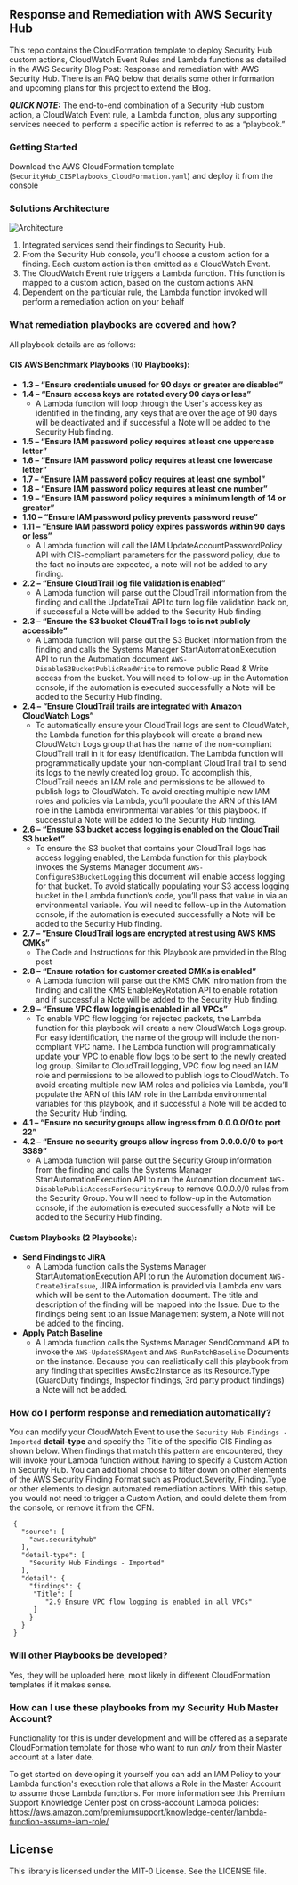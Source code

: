 ## Response and Remediation with AWS Security Hub

This repo contains the CloudFormation template to deploy Security Hub custom actions, CloudWatch Event Rules and Lambda functions as detailed in the AWS Security Blog Post: Response and remediation with AWS Security Hub. There is an FAQ below that details some other information and upcoming plans for this project to extend the Blog.

***QUICK NOTE:*** The end-to-end combination of a Security Hub custom action, a CloudWatch Event rule, a Lambda function, plus any supporting services needed to perform a specific action is referred to as a “playbook.”

### Getting Started

Download the AWS CloudFormation template (`SecurityHub_CISPlaybooks_CloudFormation.yaml`) and deploy it from the console

### Solutions Architecture
![Architecture](https://github.com/aws-samples/aws-security-hub-remediation-code/blob/master/Architecture.jpg)
1.	Integrated services send their findings to Security Hub.
2.	From the Security Hub console, you’ll choose a custom action for a finding. Each custom action is then emitted as a CloudWatch Event.
3.	The CloudWatch Event rule triggers a Lambda function. This function is mapped to a custom action, based on the custom action’s ARN.
4.	Dependent on the particular rule, the Lambda function  invoked will perform a remediation action on your behalf

### What remediation playbooks are covered and how?
All playbook details are as follows:

#### CIS AWS Benchmark Playbooks (10 Playbooks):
-	**1.3 – “Ensure credentials unused for 90 days or greater are disabled”**
-	**1.4 – “Ensure access keys are rotated every 90 days or less”**
    - A Lambda function will loop through the User's access key as identified in the finding, any keys that are over the age of 90 days will be deactivated and if successful a Note will be added to the Security Hub finding.
-	**1.5 – “Ensure IAM password policy requires at least one uppercase letter”**
-	**1.6 – “Ensure IAM password policy requires at least one lowercase letter”**
-	**1.7 – “Ensure IAM password policy requires at least one symbol”**
-	**1.8 – “Ensure IAM password policy requires at least one number”**
-	**1.9 – “Ensure IAM password policy requires a minimum length of 14 or greater”**
-	**1.10 – “Ensure IAM password policy prevents password reuse”**
-	**1.11 – “Ensure IAM password policy expires passwords within 90 days or less”**
    - A Lambda function will call the IAM UpdateAccountPasswordPolicy API with CIS-compliant parameters for the password policy, due to the fact no inputs are expected, a note will not be added to any finding.
-	**2.2 – “Ensure CloudTrail log file validation is enabled”**
    - A Lambda function will parse out the CloudTrail information from the finding and call the UpdateTrail API to turn log file validation back on, if successful a Note will be added to the Security Hub finding. 
-	**2.3 – “Ensure the S3 bucket CloudTrail logs to is not publicly accessible”**
    - A Lambda function will parse out the S3 Bucket information from the finding and calls the Systems Manager StartAutomationExecution API to run the Automation document `AWS-DisableS3BucketPublicReadWrite` to remove public Read & Write access from the bucket. You will need to follow-up in the Automation console, if the automation is executed successfully a Note will be added to the Security Hub finding.
-	**2.4 – “Ensure CloudTrail trails are integrated with Amazon CloudWatch Logs”**
    - To automatically ensure your CloudTrail logs are sent to CloudWatch, the Lambda function for this playbook will create a brand new CloudWatch Logs group that has the name of the non-compliant CloudTrail trail in it for easy identification. The Lambda function will programmatically update your non-compliant CloudTrail trail to send its logs to the newly created log group.  To accomplish this, CloudTrail needs an IAM role and permissions to be allowed to publish logs to CloudWatch. To avoid creating multiple new IAM roles and policies via Lambda, you’ll populate the ARN of this IAM role in the Lambda environmental variables for this playbook. If successful a Note will be added to the Security Hub finding.
-	**2.6 – “Ensure S3 bucket access logging is enabled on the CloudTrail S3 bucket”**
    - To ensure the S3 bucket that contains your CloudTrail logs has access logging enabled, the Lambda function for this playbook invokes the Systems Manager document `AWS-ConfigureS3BucketLogging` this document will enable access logging for that bucket. To avoid statically populating your S3 access logging bucket in the Lambda function’s code, you’ll pass that value in via an environmental variable. You will need to follow-up in the Automation console, if the automation is executed successfully a Note will be added to the Security Hub finding.
-	**2.7 – “Ensure CloudTrail logs are encrypted at rest using AWS KMS CMKs”**
    - The Code and Instructions for this Playbook are provided in the Blog post
-	**2.8 – “Ensure rotation for customer created CMKs is enabled”**
    - A Lambda function will parse out the KMS CMK infromation from the finding and call the KMS EnableKeyRotation API to enable rotation and if successful a Note will be added to the Security Hub finding.
-	**2.9 – “Ensure VPC flow logging is enabled in all VPCs”**
    - To enable VPC flow logging for rejected packets, the Lambda function for this playbook will create a new CloudWatch Logs group. For easy identification, the name of the group will include the non-compliant VPC name. The Lambda function will programmatically update your VPC to enable flow logs to be sent to the newly created log group. Similar to CloudTrail logging, VPC flow log need an IAM role and permissions to be allowed to publish logs to CloudWatch. To avoid creating multiple new IAM roles and policies via Lambda, you’ll populate the ARN of this IAM role in the Lambda environmental variables for this playbook, and if successful a Note will be added to the Security Hub finding.
-	**4.1 – “Ensure no security groups allow ingress from 0.0.0.0/0 to port 22”**
-	**4.2 – “Ensure no security groups allow ingress from 0.0.0.0/0 to port 3389”**
    - A Lambda function will parse out the Security Group information from the finding and calls the Systems Manager StartAutomationExecution API to run the Automation document `AWS-DisablePublicAccessForSecurityGroup` to remove 0.0.0.0/0 rules from the Security Group. You will need to follow-up in the Automation console, if the automation is executed successfully a Note will be added to the Security Hub finding.


#### Custom Playbooks (2 Playbooks):
- **Send Findings to JIRA**
    - A Lambda function calls the Systems Manager StartAutomationExecution API to run the Automation document `AWS-CreateJiraIssue`, JIRA information is provided via Lambda env vars which will be sent to the Automation document. The title and description of the finding will be mapped into the Issue. Due to the findings being sent to an Issue Management system, a Note will not be added to the finding.
- **Apply Patch Baseline**
    - A Lambda function calls the Systems Manager SendCommand API to invoke the `AWS-UpdateSSMAgent` and `AWS-RunPatchBaseline` Documents on the instance. Because you can realistically call this playbook from any finding that specifies AwsEc2Instance as its Resource.Type (GuardDuty findings, Inspector findings, 3rd party product findings) a Note will not be added.

### How do I perform response and remediation automatically?
You can modify your CloudWatch Event to use the `Security Hub Findings - Imported` **detail-type** and specify the Title of the specific CIS Finding as shown below. When findings that match this pattern are encountered, they will invoke your Lambda function without having to specify a Custom Action in Security Hub. You can additional choose to filter down on other elements of the AWS Security Finding Format such as Product.Severity, Finding.Type or other elements to design automated remediation actions. With this setup, you would not need to trigger a Custom Action, and could delete them from the console, or remove it from the CFN.

```
 {
   "source": [
     "aws.securityhub"
   ],
   "detail-type": [
     "Security Hub Findings - Imported"
   ],
   "detail": {
     "findings": {
      "Title": [
         "2.9 Ensure VPC flow logging is enabled in all VPCs"
      ]
     }
   }
 }
```
### Will other Playbooks be developed?
Yes, they will be uploaded here, most likely in different CloudFormation templates if it makes sense.

### How can I use these playbooks from my Security Hub Master Account?
Functionality for this is under development and will be offered as a separate CloudFormation template for those who want to run *only* from their Master account at a later date.

To get started on developing it yourself you can add an IAM Policy to your Lambda function's execution role that allows a Role in the Master Account to assume those Lambda functions. For more information see this Premium Support Knowledge Center post on cross-account Lambda policies: https://aws.amazon.com/premiumsupport/knowledge-center/lambda-function-assume-iam-role/

## License

This library is licensed under the MIT-0 License. See the LICENSE file.